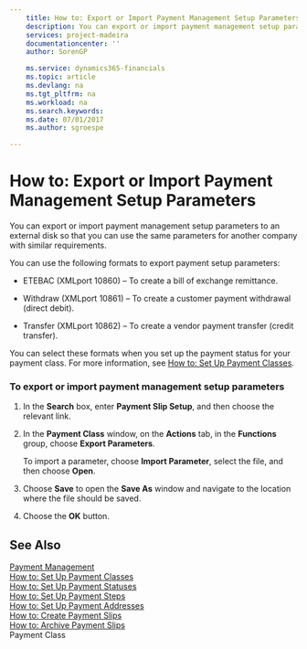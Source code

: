 ```yaml
---
    title: How to: Export or Import Payment Management Setup Parameters | Microsoft Docs
    description: You can export or import payment management setup parameters to an external disk so that you can use the same parameters for another company with similar requirements.
    services: project-madeira
    documentationcenter: ''
    author: SorenGP

    ms.service: dynamics365-financials
    ms.topic: article
    ms.devlang: na
    ms.tgt_pltfrm: na
    ms.workload: na
    ms.search.keywords:
    ms.date: 07/01/2017
    ms.author: sgroespe

---
```

# How to: Export or Import Payment Management Setup Parameters
You can export or import payment management setup parameters to an external disk so that you can use the same parameters for another company with similar requirements.  
  
 You can use the following formats to export payment setup parameters:  
  
-   ETEBAC (XMLport 10860) – To create a bill of exchange remittance.  
  
-   Withdraw (XMLport 10861) – To create a customer payment withdrawal (direct debit).  
  
-   Transfer (XMLport 10862) – To create a vendor payment transfer (credit transfer).  
  
 You can select these formats when you set up the payment status for your payment class. For more information, see [How to: Set Up Payment Classes](how-to-set-up-payment-classes.md).  
  
### To export or import payment management setup parameters  
  
1.  In the **Search** box, enter **Payment Slip Setup**, and then choose the relevant link.  
  
2.  In the **Payment Class** window, on the **Actions** tab, in the **Functions** group, choose **Export Parameters**.  
  
     To import a parameter, choose **Import Parameter**, select the file, and then choose **Open**.  
  
3.  Choose **Save** to open the **Save As** window and navigate to the location where the file should be saved.  
  
4.  Choose the **OK** button.  
  
## See Also  
 [Payment Management](payment-management.md)   
 [How to: Set Up Payment Classes](how-to-set-up-payment-classes.md)   
 [How to: Set Up Payment Statuses](how-to-set-up-payment-statuses.md)   
 [How to: Set Up Payment Steps](how-to-set-up-payment-steps.md)   
 [How to: Set Up Payment Addresses](how-to-set-up-payment-addresses.md)   
 [How to: Create Payment Slips](how-to-create-payment-slips.md)   
 [How to: Archive Payment Slips](how-to-archive-payment-slips.md)   
 Payment Class